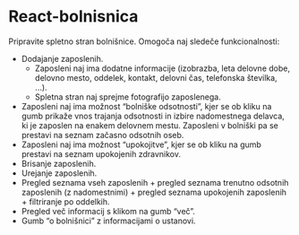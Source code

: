 # React-bolnisnica

Pripravite spletno stran bolnišnice. Omogoča naj sledeče funkcionalnosti:
- Dodajanje zaposlenih.
  - Zaposleni naj ima dodatne informacije (izobrazba, leta delovne dobe, delovno mesto, oddelek, kontakt, delovni čas, telefonska številka, ...).
  - Spletna stran naj sprejme fotografijo zaposlenega.
- Zaposleni naj ima možnost “bolniške odsotnosti”, kjer se ob kliku na gumb prikaže vnos trajanja odsotnosti in izbire nadomestnega delavca, ki je zaposlen na enakem delovnem mestu. Zaposleni v bolniški pa se prestavi na seznam začasno odsotnih oseb.
- Zaposleni naj ima možnost “upokojitve”, kjer se ob kliku na gumb prestavi na seznam upokojenih zdravnikov.
- Brisanje zaposlenih.
- Urejanje zaposlenih.
- Pregled seznama vseh zaposlenih + pregled seznama trenutno odsotnih zaposlenih (z nadomestnimi) + pregled seznama upokojenih zaposlenih + filtriranje po oddelkih.
- Pregled več informacij s klikom na gumb “več”.
- Gumb “o bolnišnici” z informacijami o ustanovi.
